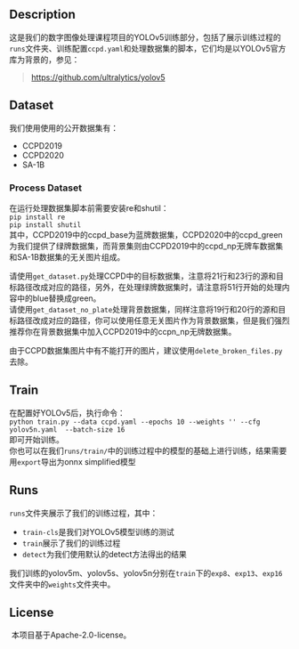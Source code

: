 ## Description
这是我们的数字图像处理课程项目的YOLOv5训练部分，包括了展示训练过程的`runs`文件夹、训练配置`ccpd.yaml`和处理数据集的脚本，它们均是以YOLOv5官方库为背景的，参见：  
> https://github.com/ultralytics/yolov5

## Dataset
我们使用使用的公开数据集有：
- CCPD2019
- CCPD2020
- SA-1B

### Process Dataset
在运行处理数据集脚本前需要安装re和shutil：  
`pip install re`  
`pip install shutil`  
其中，CCPD2019中的ccpd_base为蓝牌数据集，CCPD2020中的ccpd_green为我们提供了绿牌数据集，而背景集则由CCPD2019中的ccpd_np无牌车数据集和SA-1B数据集的无关图片组成。

请使用`get_dataset.py`处理CCPD中的目标数据集，注意将21行和23行的源和目标路径改成对应的路径，另外，在处理绿牌数据集时，请注意将51行开始的处理内容中的blue替换成green。  
请使用`get_dataset_no_plate`处理背景数据集，同样注意将19行和20行的源和目标路径改成对应的路径，你可以使用任意无关图片作为背景数据集，但是我们强烈推荐你在背景数据集中加入CCPD2019中的ccpn_np无牌数据集。

由于CCPD数据集图片中有不能打开的图片，建议使用`delete_broken_files.py`去除。

## Train
在配置好YOLOv5后，执行命令：  
`python train.py --data ccpd.yaml --epochs 10 --weights '' --cfg yolov5n.yaml  --batch-size 16`  
即可开始训练。  
你也可以在我们`runs/train/`中的训练过程中的模型的基础上进行训练，结果需要用`export`导出为onnx simplified模型

## Runs
`runs`文件夹展示了我们的训练过程，其中： 

- `train-cls`是我们对YOLOv5模型训练的测试  
- `train`展示了我们的训练过程  
- `detect`为我们使用默认的detect方法得出的结果  

我们训练的yolov5m、yolov5s、yolov5n分别在`train`下的`exp8`、`exp13`、`exp16`文件夹中的`weights`文件夹中。

## License
​ 本项目基于Apache-2.0-license。
